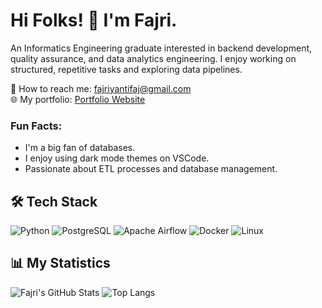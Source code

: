 # Hi Folks! 👋 I'm Fajri.

An Informatics Engineering graduate interested in backend development, quality assurance, and data analytics engineering. I enjoy working on structured, repetitive tasks and exploring data pipelines.

📧 How to reach me: fajriyantifaj@gmail.com  
🌐 My portfolio: [Portfolio Website](https://example.com)

### Fun Facts:
- I'm a big fan of databases.
- I enjoy using dark mode themes on VSCode.
- Passionate about ETL processes and database management.

## 🛠 Tech Stack

![Python](https://img.shields.io/badge/-Python-3776AB?style=flat&logo=python&logoColor=white)
![PostgreSQL](https://img.shields.io/badge/-PostgreSQL-4169E1?style=flat&logo=postgresql&logoColor=white)
![Apache Airflow](https://img.shields.io/badge/-Apache%20Airflow-017CEE?style=flat&logo=apache-airflow&logoColor=white)
![Docker](https://img.shields.io/badge/-Docker-2496ED?style=flat&logo=docker&logoColor=white)
![Linux](https://img.shields.io/badge/-Linux-FCC624?style=flat&logo=linux&logoColor=black)

## 📊 My Statistics

![Fajri's GitHub Stats](https://github-readme-stats.vercel.app/api?username=fajri-yanti&show_icons=true&theme=radical)
![Top Langs](https://github-readme-stats.vercel.app/api/top-langs/?username=fajri-yanti&layout=compact&theme=radical)
